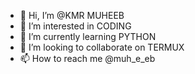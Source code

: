 - 👋 Hi, I’m @KMR MUHEEB
- 👀 I’m interested in CODING
- 🌱 I’m currently learning PYTHON
- 💞️ I’m looking to collaborate on TERMUX
- 📫 How to reach me @muh_e_eb

<!---
muheeb0786/muheeb0786 is a ✨ special ✨ repository because its `README.md` (this file) appears on your GitHub profile.
You can click the Preview link to take a look at your changes.
--->
